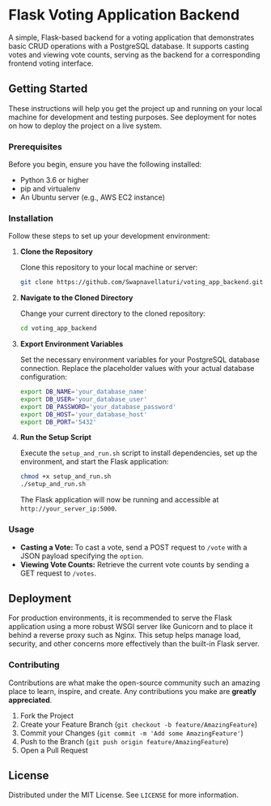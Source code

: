 # Flask Voting Application Backend

A simple, Flask-based backend for a voting application that demonstrates basic CRUD operations with a PostgreSQL database. It supports casting votes and viewing vote counts, serving as the backend for a corresponding frontend voting interface.

## Getting Started

These instructions will help you get the project up and running on your local machine for development and testing purposes. See deployment for notes on how to deploy the project on a live system.

### Prerequisites

Before you begin, ensure you have the following installed:
- Python 3.6 or higher
- pip and virtualenv
- An Ubuntu server (e.g., AWS EC2 instance)

### Installation

Follow these steps to set up your development environment:

1. **Clone the Repository**

    Clone this repository to your local machine or server:

    ```bash
    git clone https://github.com/Swapnavellaturi/voting_app_backend.git
    ```

2. **Navigate to the Cloned Directory**

    Change your current directory to the cloned repository:

    ```bash
    cd voting_app_backend
    ```

3. **Export Environment Variables**

    Set the necessary environment variables for your PostgreSQL database connection. Replace the placeholder values with your actual database configuration:

    ```bash
    export DB_NAME='your_database_name'
    export DB_USER='your_database_user'
    export DB_PASSWORD='your_database_password'
    export DB_HOST='your_database_host'
    export DB_PORT='5432'
    ```

4. **Run the Setup Script**

    Execute the `setup_and_run.sh` script to install dependencies, set up the environment, and start the Flask application:

    ```bash
    chmod +x setup_and_run.sh
    ./setup_and_run.sh
    ```

    The Flask application will now be running and accessible at `http://your_server_ip:5000`.

### Usage

- **Casting a Vote:** To cast a vote, send a POST request to `/vote` with a JSON payload specifying the `option`.
- **Viewing Vote Counts:** Retrieve the current vote counts by sending a GET request to `/votes`.

## Deployment

For production environments, it is recommended to serve the Flask application using a more robust WSGI server like Gunicorn and to place it behind a reverse proxy such as Nginx. This setup helps manage load, security, and other concerns more effectively than the built-in Flask server.

### Contributing

Contributions are what make the open-source community such an amazing place to learn, inspire, and create. Any contributions you make are **greatly appreciated**.

1. Fork the Project
2. Create your Feature Branch (`git checkout -b feature/AmazingFeature`)
3. Commit your Changes (`git commit -m 'Add some AmazingFeature'`)
4. Push to the Branch (`git push origin feature/AmazingFeature`)
5. Open a Pull Request

## License

Distributed under the MIT License. See `LICENSE` for more information.
